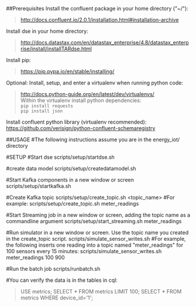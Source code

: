 ##Prerequisites
Install the confluent package in your home directory ("~/"): 
>http://docs.confluent.io/2.0.1/installation.html#installation-archive  

Install dse in your home directory: 
>http://docs.datastax.com/en/datastax_enterprise/4.8/datastax_enterprise/install/installTARdse.html

Install pip: 
>https://pip.pypa.io/en/stable/installing/

Optional: 
Install, setup, and enter a virtualenv when running python code: 
>http://docs.python-guide.org/en/latest/dev/virtualenvs/  
Within the virtualenv install python dependencies:  
>`pip install requests`  
`pip install json`

Install confluent python library (virtualenv recommended): https://github.com/verisign/python-confluent-schemaregistry

##USAGE
#The following instructions assume you are in the energy_iot/ directory

#SETUP
#Start dse
scripts/setup/startdse.sh

#create data model
scripts/setup/createdatamodel.sh

#Start Kafka components in a new window or screen
scripts/setup/startkafka.sh

#Create Kafka topic
scripts/setup/create_topic.sh <topic_name>
#For example:
scripts/setup/create_topic.sh meter_readings

#Start Streaming job in a new window or screen, adding the topic name as a commandline argument
scripts/setup/start_streaming.sh meter_readings

#Run simulator in a new window or screen. Use the topic name you created in the create_topic script.
scripts/simulate_sensor_writes.sh <topic name> <number of sensors> <time interval>
#For example, the following inserts one reading into a topic named "meter_readings" for 100 sensors every 15 minutes:
scripts/simulate_sensor_writes.sh meter_readings 100 900

#Run the batch job
scripts/runbatch.sh

#You can verify the data is in the tables in cql:
> USE metrics;
> SELECT * FROM metrics LIMIT 100;
> SELECT * FROM metrics WHERE device_id='1';
